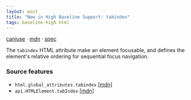 ```yaml
---
layout: post
title: "New in High Baseline Support: tabindex"
tags: baseline-high html
---
```


[caniuse](https://caniuse.com/?search=tabindex) · [mdn](https://developer.mozilla.org/en-US/search?q=tabindex) · [spec](https://html.spec.whatwg.org/multipage/interaction.html#attr-tabindex)

The `tabindex` HTML attribute make an element focusable, and defines the element's relative ordering for sequential focus navigation.

### Source features

- ``html.global_attributes.tabindex`` [[mdn]](https://developer.mozilla.org/en-US/search?q=html.global_attributes.tabindex)
- ``api.HTMLElement.tabIndex`` [[mdn]](https://developer.mozilla.org/en-US/search?q=api.HTMLElement.tabIndex)
